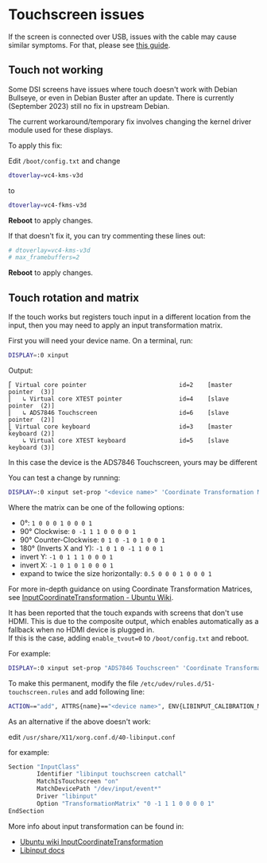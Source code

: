 # Touchscreen issues

If the screen is connected over USB, issues with the cable may cause similar symptoms. For that, please see [this guide](Physical_Install.md#cable-issues).

## Touch not working

Some DSI screens have issues where touch doesn't work with Debian Bullseye, or even in Debian Buster after an update. There is currently (September 2023) still no fix in upstream Debian.

The current workaround/temporary fix involves changing the kernel driver module used for these displays. 

To apply this fix:

Edit `/boot/config.txt` and change

```sh
dtoverlay=vc4-kms-v3d
```

to

```sh
dtoverlay=vc4-fkms-v3d
```

**Reboot** to apply changes.

If that doesn't fix it, you can try commenting these lines out:

```sh
# dtoverlay=vc4-kms-v3d
# max_framebuffers=2
```

**Reboot** to apply changes.

## Touch rotation and matrix

If the touch works but registers touch input in a different location from the input, then you may need to apply an input transformation matrix.

First you will need your device name. On a terminal, run:

```sh
DISPLAY=:0 xinput
```

Output:

```text
⎡ Virtual core pointer                          id=2    [master pointer  (3)]
⎜   ↳ Virtual core XTEST pointer                id=4    [slave  pointer  (2)]
⎜   ↳ ADS7846 Touchscreen                       id=6    [slave  pointer  (2)]
⎣ Virtual core keyboard                         id=3    [master keyboard (2)]
    ↳ Virtual core XTEST keyboard               id=5    [slave  keyboard (3)]
```

In this case the device is the ADS7846 Touchscreen, yours may be different

You can test a change by running:

```sh
DISPLAY=:0 xinput set-prop "<device name>" 'Coordinate Transformation Matrix' <matrix>
```

Where the matrix can be one of the following options:

* 0°: `1 0 0 0 1 0 0 0 1`
* 90° Clockwise: `0 -1 1 1 0 0 0 0 1`
* 90° Counter-Clockwise: `0 1 0 -1 0 1 0 0 1`
* 180° (Inverts X and Y): `-1 0 1 0 -1 1 0 0 1`
* invert Y: `-1 0 1 1 1 0 0 0 1`
* invert X: `-1 0 1 0 1 0 0 0 1`
* expand to twice the size horizontally: `0.5 0 0 0 1 0 0 0 1`
<!-- * compress horizontally: --><!-- Commented out because of missing matrix info -->

For more in-depth guidance on using Coordinate Transformation Matrices, see [InputCoordinateTransformation - Ubuntu Wiki](https://wiki.ubuntu.com/X/InputCoordinateTransformation).

It has been reported that the touch expands with screens that don't use HDMI. This is due to the composite output, which enables automatically as a fallback when no HDMI device is plugged in.  
If this is the case, adding `enable_tvout=0` to `/boot/config.txt` and reboot.

For example:

```sh
DISPLAY=:0 xinput set-prop "ADS7846 Touchscreen" 'Coordinate Transformation Matrix' -1 0 1 0 -1 1 0 0 1
```

To make this permanent, modify the file `/etc/udev/rules.d/51-touchscreen.rules` and add following line:

```sh
ACTION=="add", ATTRS{name}=="<device name>", ENV{LIBINPUT_CALIBRATION_MATRIX}="<matrix>"
```

As an alternative if the above doesn't work:

edit `/usr/share/X11/xorg.conf.d/40-libinput.conf`

for example:

```sh
Section "InputClass"
        Identifier "libinput touchscreen catchall"
        MatchIsTouchscreen "on"
        MatchDevicePath "/dev/input/event*"
        Driver "libinput"
        Option "TransformationMatrix" "0 -1 1 1 0 0 0 0 1"
EndSection
```

More info about input transformation can be found in:

* [Ubuntu wiki InputCoordinateTransformation](https://wiki.ubuntu.com/X/InputCoordinateTransformation)
* [Libinput docs](https://wayland.freedesktop.org/libinput/doc/1.9.0/absolute_axes.html)
